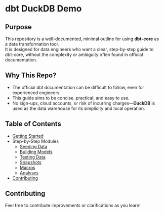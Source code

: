 # dbt DuckDB Demo

## Purpose

This repository is a well-documented, minimal outline for using **dbt-core** as a data transformation tool.  
It is designed for data engineers who want a clear, step-by-step guide to dbt-core, without the complexity or ambiguity often found in official documentation.

## Why This Repo?

- The official dbt documentation can be difficult to follow, even for experienced engineers.
- This guide aims to be concise, practical, and easy to use.
- No sign-ups, cloud accounts, or risk of incurring charges—**DuckDB** is used as the data warehouse for its simplicity and local operation.

## Table of Contents

- [Getting Started](docs/GETTING_STARTED.md)
- Step-by-Step Modules
  - [Seeding Data](docs/SEEDING.md)
  - [Building Models](docs/MODELS.md)
  - [Testing Data](docs/TESTING.md)
  - [Snapshots](docs/SNAPSHOTS.md)
  - [Macros](docs/MACROS.md)
  - [Analyses](docs/ANALYSES.md)
- [Contributing](#contributing)

## Contributing

Feel free to contribute improvements or clarifications as you learn!
